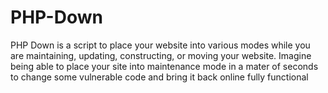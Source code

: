 # PHP-Down
PHP Down is a script to place your website into various modes while you are maintaining, updating, constructing, or  moving your website. Imagine being able to place your site into maintenance mode in a mater of seconds to change some vulnerable code and bring it back online fully functional
